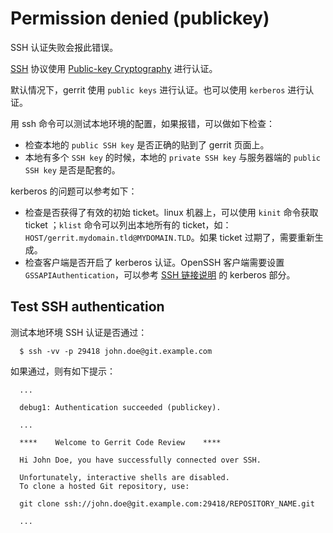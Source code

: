 # Permission denied (publickey)

SSH 认证失败会报此错误。

[SSH](http://en.wikipedia.org/wiki/Secure_Shell) 协议使用 [Public-key Cryptography](http://en.wikipedia.org/wiki/Public-key_cryptography) 进行认证。

默认情况下，gerrit 使用 `public keys` 进行认证。也可以使用 `kerberos` 进行认证。

用 ssh 命令可以测试本地环境的配置，如果报错，可以做如下检查：

 * 检查本地的 `public SSH key` 是否正确的贴到了 gerrit 页面上。
 * 本地有多个 `SSH key` 的时候，本地的 `private SSH key` 与服务器端的 `public SSH key` 是否是配套的。

kerberos 的问题可以参考如下：

 * 检查是否获得了有效的初始 ticket。linux 机器上，可以使用 `kinit` 命令获取 ticket ；`klist` 命令可以列出本地所有的 ticket，如：`HOST/gerrit.mydomain.tld@MYDOMAIN.TLD`。如果 ticket 过期了，需要重新生成。
 * 检查客户端是否开启了 kerberos 认证。OpenSSH 客户端需要设置 `GSSAPIAuthentication`，可以参考 [SSH 链接说明](user-upload.md) 的 kerberos 部分。

## Test SSH authentication

测试本地环境 SSH 认证是否通过：

```
  $ ssh -vv -p 29418 john.doe@git.example.com
```

如果通过，则有如下提示：

```
  ...

  debug1: Authentication succeeded (publickey).

  ...

  ****    Welcome to Gerrit Code Review    ****

  Hi John Doe, you have successfully connected over SSH.

  Unfortunately, interactive shells are disabled.
  To clone a hosted Git repository, use:

  git clone ssh://john.doe@git.example.com:29418/REPOSITORY_NAME.git

  ...
```


